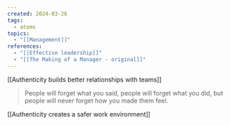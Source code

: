 ```yaml
---
created: 2024-03-26
tags:
  - atoms
topics:
  - "[[Management]]"
references:
  - "[[Effective leadership]]"
  - "[[The Making of a Manager - original]]"
---
```

[[Authenticity builds better relationships with teams]]

> People will forget what you said, people will forget what you did, but people will never forget how you made them feel.

[[Authenticity creates a safer work environment]]